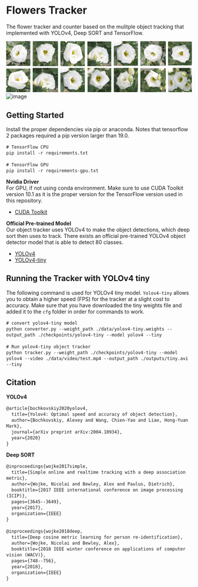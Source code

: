 # Flowers Tracker
The flower tracker and counter based on the mulitple object tracking that implemented with YOLOv4, Deep SORT and TensorFlow. 

![image](./assets/flowers.png)
![image](./assets/tracking.gif)

## Getting Started
Install the proper dependencies via pip or anaconda. Notes that tensorflow 2 packages required a pip version larger than 19.0.
```shell
# TensorFlow CPU
pip install -r requirements.txt

# TensorFlow GPU
pip install -r requirements-gpu.txt
```
**Nvidia Driver** <Br>
For GPU, if not using conda environment. Make sure to use CUDA Toolkit version 10.1 as it is the proper version for the TensorFlow version used in this repository. 
* [CUDA Toolkit](https://developer.nvidia.com/cuda-10.1-download-archive-update2)

**Official Pre-trained Model** <br>
Our object tracker uses YOLOv4 to make the object detections, which deep sort then uses to track. There exists an official pre-trained YOLOv4 object detector model that is able to detect 80 classes.
* [YOLOv4]( https://drive.google.com/open?id=1cewMfusmPjYWbrnuJRuKhPMwRe_b9PaT)
* [YOLOv4-tiny](https://github.com/AlexeyAB/darknet/releases/download/darknet_yolo_v4_pre/yolov4-tiny.weights)

## Running the Tracker with YOLOv4 tiny
The following command is used for YOLOv4 tiny model. `Yolov4-tiny` allows you to obtain a higher speed (FPS) for the tracker at a slight cost to accuracy. Make sure that you have downloaded the tiny weights file and added it to the `cfg` folder in order for commands to work.
```shell
# convert yolov4-tiny model
python converter.py --weight_path ./data/yolov4-tiny.weights --output_path ./checkpoints/yolov4-tiny --model yolov4 --tiny

# Run yolov4-tiny object tracker
python tracker.py --weight_path ./checkpoints/yolov4-tiny --model yolov4 --video ./data/video/test.mp4 --output_path ./outputs/tiny.avi --tiny
```

## Citation

__YOLOv4__
```
@article{bochkovskiy2020yolov4,
  title={Yolov4: Optimal speed and accuracy of object detection},
  author={Bochkovskiy, Alexey and Wang, Chien-Yao and Liao, Hong-Yuan Mark},
  journal={arXiv preprint arXiv:2004.10934},
  year={2020}
}
```

__Deep SORT__
```
@inproceedings{wojke2017simple,
  title={Simple online and realtime tracking with a deep association metric},
  author={Wojke, Nicolai and Bewley, Alex and Paulus, Dietrich},
  booktitle={2017 IEEE international conference on image processing (ICIP)},
  pages={3645--3649},
  year={2017},
  organization={IEEE}
}

@inproceedings{wojke2018deep,
  title={Deep cosine metric learning for person re-identification},
  author={Wojke, Nicolai and Bewley, Alex},
  booktitle={2018 IEEE winter conference on applications of computer vision (WACV)},
  pages={748--756},
  year={2018},
  organization={IEEE}
}
```
